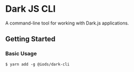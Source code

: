 Dark JS CLI
===========

A command-line tool for working with Dark.js applications.


Getting Started
---------------

### Basic Usage
```shell
$ yarn add -g @iods/dark-cli
```
